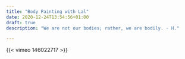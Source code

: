 ```yaml
---
title: "Body Painting with Lal"
date: 2020-12-24T13:54:56+01:00
draft: true
description: "We are not our bodies; rather, we are bodily. - H."

---
```

{{< vimeo 146022717 >}}
